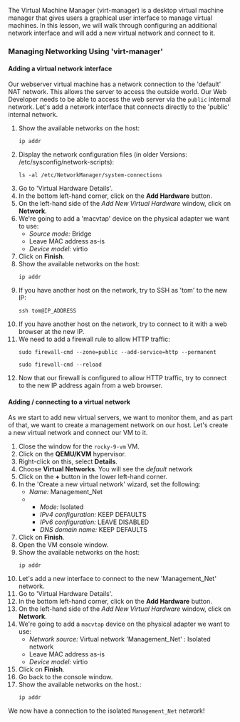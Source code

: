 The Virtual Machine Manager (virt-manager) is a desktop virtual machine manager that gives users a graphical user interface to manage virtual machines.  In this lesson, we will walk through configuring an additional network interface and will add a new virtual network and connect to it.

### Managing Networking Using 'virt-manager'

#### Adding a virtual network interface

Our webserver virtual machine has a network connection to the 'default' NAT network.  This allows the server to access the outside world.  Our Web Developer needs to be able to access the web server via the `public` internal network. Let's add a network interface that connects directly to the 'public' internal network.

1.  Show the available networks on the host:
    ```
    ip addr
    ```
2. Display the network configuration files (in older Versions: /etc/sysconfig/network-scripts):
    ```
    ls -al /etc/NetworkManager/system-connections
    ```
3. Go to 'Virtual Hardware Details'.
4. In the bottom left-hand corner, click on the **Add Hardware** button.
5. On the left-hand side of the *Add New Virtual Hardware* window, click on **Network**.
6. We're going to add a 'macvtap' device on the physical adapter we want to use:
    - *Source mode:* Bridge
    - Leave MAC address as-is
    - *Device model:* virtio
7. Click on **Finish**.
8. Show the available networks on the host:
    ```
    ip addr
    ```
9. If you have another host on the network, try to SSH as 'tom' to the new IP:
    ```
    ssh tom@IP_ADDRESS
    ```
10. If you have another host on the network, try to connect to it with a web browser at the new IP.
11. We need to add a firewall rule to allow HTTP traffic:
    ```
    sudo firewall-cmd --zone=public --add-service=http --permanent
    ```
    ```
    sudo firewall-cmd --reload
    ```
12. Now that our firewall is configured to allow HTTP traffic, try to connect to the new IP address again from a web browser.

#### Adding / connecting to a virtual network

As we start to add new virtual servers, we want to monitor them, and as part of that, we want to create a management network on our host.  Let's create a new virtual network and connect our VM to it.

1. Close the window for the `rocky-9-vm` VM.
2. Click on the **QEMU/KVM** hypervisor.
3. Right-click on this, select **Details**.
4. Choose **Virtual Networks**. You will see the *default* network
5. Click on the **+** button in the lower left-hand corner.
6. In the 'Create a new virtual network' wizard, set the following:
    - *Name:* Management_Net
    - - *Mode:* Isolated
      - *IPv4 configuration:* KEEP DEFAULTS
      - *IPv6 configuration:* LEAVE DISABLED
      - *DNS domain name:* KEEP DEFAULTS
7. Click on **Finish**.
8. Open the VM console window.
9. Show the available networks on the host:
    ```
    ip addr
    ```
10. Let's add a new interface to connect to the new 'Management_Net' network.
11. Go to 'Virtual Hardware Details'.
12. In the bottom left-hand corner, click on the **Add Hardware** button.
13. On the left-hand side of the *Add New Virtual Hardware* window, click on **Network**.
14. We're going to add a `macvtap` device on the physical adapter we want to use:
    - *Network source:* Virtual network 'Management_Net' : Isolated network
    - Leave MAC address as-is
    - *Device model:* virtio
15. Click on **Finish**.
16. Go back to the console window.
17. Show the available networks on the host.:
    ```
    ip addr
    ```
We now have a connection to the isolated `Management_Net` network!